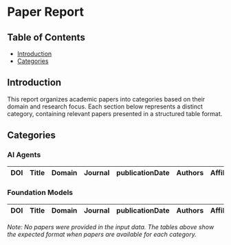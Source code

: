 # Paper Report

## Table of Contents
- [Introduction](#introduction)
- [Categories](#categories)

## Introduction
This report organizes academic papers into categories based on their domain and research focus. Each section below represents a distinct category, containing relevant papers presented in a structured table format.

## Categories

### AI Agents
| DOI | Title | Domain | Journal | publicationDate | Authors | Affiliations |
|-----|-------|--------|---------|-----------------|---------|--------------|

### Foundation Models
| DOI | Title | Domain | Journal | publicationDate | Authors | Affiliations |
|-----|-------|--------|---------|-----------------|---------|--------------|

*Note: No papers were provided in the input data. The tables above show the expected format when papers are available for each category.*